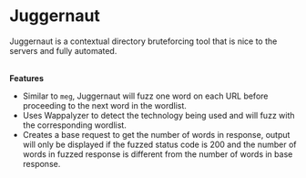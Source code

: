 # Juggernaut
Juggernaut is a contextual directory bruteforcing tool that is nice to the servers and fully automated. 
<br/>
<br/>

**Features**
- Similar to `meg`, Juggernaut will fuzz one word on each URL before proceeding to the next word in the wordlist. 
- Uses Wappalyzer to detect the technology being used and will fuzz with the corresponding wordlist.
- Creates a base request to get the number of words in response, output will only be displayed if the fuzzed status code is 200 and the number of words in fuzzed response is different from the number of words in base response. 
